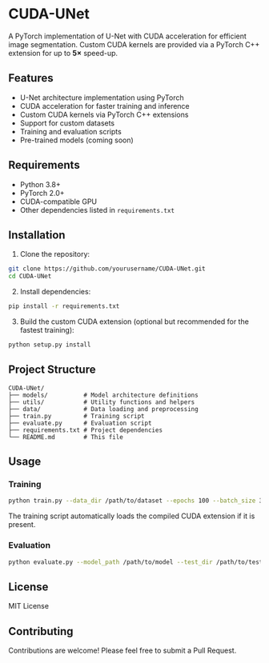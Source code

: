 # CUDA-UNet

A PyTorch implementation of U-Net with CUDA acceleration for efficient image segmentation.
Custom CUDA kernels are provided via a PyTorch C++ extension for up to **5×** speed-up.

## Features

- U-Net architecture implementation using PyTorch
- CUDA acceleration for faster training and inference
- Custom CUDA kernels via PyTorch C++ extensions
- Support for custom datasets
- Training and evaluation scripts
- Pre-trained models (coming soon)

## Requirements

- Python 3.8+
- PyTorch 2.0+
- CUDA-compatible GPU
- Other dependencies listed in `requirements.txt`

## Installation

1. Clone the repository:
```bash
git clone https://github.com/yourusername/CUDA-UNet.git
cd CUDA-UNet
```

2. Install dependencies:
```bash
pip install -r requirements.txt
```

3. Build the custom CUDA extension (optional but recommended for the fastest training):
```bash
python setup.py install
```

## Project Structure

```
CUDA-UNet/
├── models/          # Model architecture definitions
├── utils/           # Utility functions and helpers
├── data/            # Data loading and preprocessing
├── train.py         # Training script
├── evaluate.py      # Evaluation script
├── requirements.txt # Project dependencies
└── README.md        # This file
```

## Usage

### Training

```bash
python train.py --data_dir /path/to/dataset --epochs 100 --batch_size 32
```
The training script automatically loads the compiled CUDA extension if it is present.

### Evaluation

```bash
python evaluate.py --model_path /path/to/model --test_dir /path/to/test/data
```

## License

MIT License

## Contributing

Contributions are welcome! Please feel free to submit a Pull Request. 